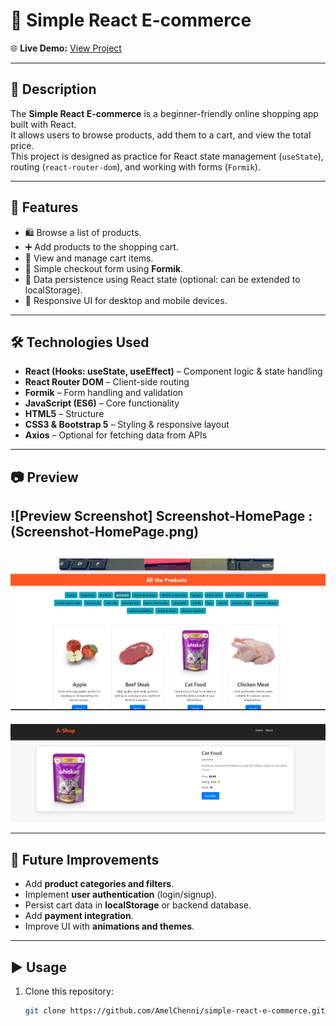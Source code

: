 # 🛒 Simple React E-commerce  

🌐 **Live Demo:** [View Project](https://amelchenni.github.io/simple-react-e-commerce/)  

---

## 📖 Description  
The **Simple React E-commerce** is a beginner-friendly online shopping app built with React.  
It allows users to browse products, add them to a cart, and view the total price.  
This project is designed as practice for React state management (`useState`), routing (`react-router-dom`), and working with forms (`Formik`).  

---

## 🚀 Features  
- 🛍️ Browse a list of products.  
- ➕ Add products to the shopping cart.  
- 🛒 View and manage cart items.  
- 📝 Simple checkout form using **Formik**.  
- 💾 Data persistence using React state (optional: can be extended to localStorage).  
- 🎨 Responsive UI for desktop and mobile devices.  

---

## 🛠️ Technologies Used  
- **React (Hooks: useState, useEffect)** – Component logic & state handling  
- **React Router DOM** – Client-side routing  
- **Formik** – Form handling and validation  
- **JavaScript (ES6)** – Core functionality  
- **HTML5** – Structure  
- **CSS3 & Bootstrap 5** – Styling & responsive layout  
- **Axios** – Optional for fetching data from APIs  

---

## 📷 Preview  
![Preview Screenshot] Screenshot-HomePage :(Screenshot-HomePage.png)  
---

![Preview Screenshot](Screenshot-ProductsPage.png)  
---

![Preview Screenshot](Screenshot-DetailsPage.png)  


---

## 📌 Future Improvements  
- Add **product categories and filters**.  
- Implement **user authentication** (login/signup).  
- Persist cart data in **localStorage** or backend database.  
- Add **payment integration**.  
- Improve UI with **animations and themes**.  

---

## ▶️ Usage  
1. Clone this repository:  
   ```bash
   git clone https://github.com/AmelChenni/simple-react-e-commerce.git
